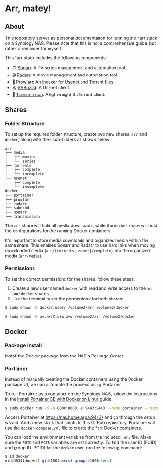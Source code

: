 # Arr, matey!

## About

This repository serves as personal documentation for running the *arr stack on a Synology NAS. Please note that this is not a comprehensive guide, but rather a reminder for myself.

This *arr stack includes the following components:

- 📺 [Sonarr](https://sonarr.tv/): A TV series management and automation tool.
- 🎬 [Radarr](https://radarr.video/): A movie management and automation tool.
- 🔎 [Prowlarr](https://prowlarr.com/): An indexer for Usenet and Torrent files.
- 📥 [SABnzbd](https://sabnzbd.org/): A Usenet client.
- 🔄 [Transmission](https://transmissionbt.com/): A lightweight BitTorrent client.

## Shares

### Folder Structure

To set up the required folder structure, create two new shares: `arr` and `docker`, along with their sub-folders as shown below:

```
arr
├── media
│   ├── movies
│   └── series
├── torrents
│   ├── complete
│   └── incomplete
└── usenet
    ├── complete
    └── incomplete
docker
├── portainer
├── prowlarr
├── radarr
├── sabnzbd
├── sonarr
└── transmission
```

The `arr` share will hold all media downloads, while the `docker` share will hold the configurations for the running Docker containers.

It's important to store media downloads and organized media within the same share. This enables Sonarr and Radarr to use hardlinks when moving downloaded media (`arr/{torrents,usenet}/complete`) into the organized media (`arr/media`).

### Permissions

To set the correct permissions for the shares, follow these steps:

1. Create a new user named `docker` with read and write access to the `arr` and `docker` shares.
2. Use the terminal to set the permissions for both shares:

```sh
$ sudo chown -R docker:users /volume2/arr /volume2/docker

$ sudo chmod -R a=,a+rX,u+w,g+w /volume2/arr /volume2/docker
```

## Docker

### Package Install

Install the Docker package from the NAS's Package Center.

### Portainer

Instead of manually creating the Docker containers using the Docker package UI, we can automate the process using Portainer.

To run Portainer as a container on the Synology NAS, follow the instructions in the [Install Portainer CE with Docker on Linux](https://docs.portainer.io/start/install-ce/server/docker/linux) guide.

```sh
$ sudo docker run -d -p 8000:8000 -p 9443:9443 --name portainer --restart=always -v /var/run/docker.sock:/var/run/docker.sock -v /volume2/docker/portainer:/data portainer/portainer-ce:latest
```

Access Portainer at https://nas.home.arpa:9443/ and go through the setup wizard. Add a new stack that points to this GitHub repository. Portainer will use the `docker-compose.yml` file to create the *arr Docker containers.

You can load the environment variables from the included `.env` file. Make sure the `PUID` and `PGID` variables are set correctly. To find the user ID (PUID) and group ID (PGID) for the `docker` user, run the following command:

```sh
$ id docker
uid=1034(docker) gid=100(users) groups=100(users)
```

